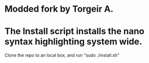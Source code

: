 # Modded fork by Torgeir A.
# The Install script installs the nano syntax highlighting system wide.
Clone the repo to an local box, and run "sudo ./install.sh"
